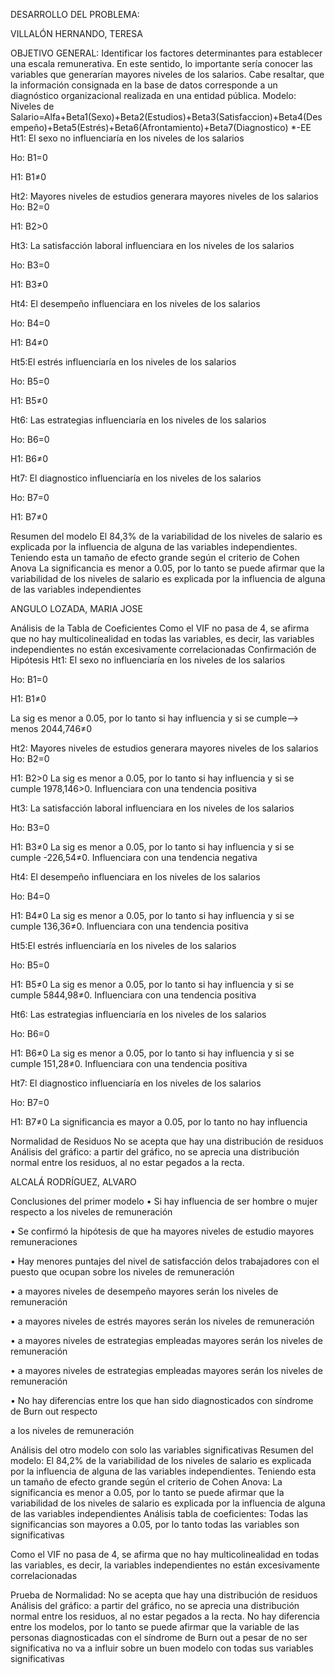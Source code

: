 DESARROLLO DEL PROBLEMA: 

VILLALÓN HERNANDO, TERESA

OBJETIVO GENERAL: Identificar los factores determinantes para establecer una escala remunerativa. En este sentido, lo importante sería conocer las variables que generarían mayores niveles de los salarios. Cabe resaltar, que la información consignada en la base de datos corresponde a un diagnóstico organizacional realizada en una entidad pública.
Modelo:
Niveles de Salario=Alfa+Beta1(Sexo)+Beta2(Estudios)+Beta3(Satisfaccion)+Beta4(Desempeño)+Beta5(Estrés)+Beta6(Afrontamiento)+Beta7(Diagnostico) *-EE
Ht1: El sexo no influenciaría en los niveles de los salarios

Ho: B1=0

H1: B1≠0

Ht2: Mayores niveles de estudios generara mayores niveles de los salarios
Ho: B2=0

H1: B2>0

Ht3: La satisfacción laboral influenciara en los niveles de los salarios

Ho: B3=0

H1: B3≠0

Ht4: El desempeño influenciara en los niveles de los salarios

Ho: B4=0

H1: B4≠0

Ht5:El estrés influenciaría en los niveles de los salarios

Ho: B5=0

H1: B5≠0

Ht6: Las estrategias influenciaría en los niveles de los salarios

Ho: B6=0

H1: B6≠0

Ht7: El diagnostico influenciaría en los niveles de los salarios

Ho: B7=0

H1: B7≠0

Resumen del modelo 
El 84,3% de la variabilidad de los niveles de salario es explicada por la influencia de alguna de las variables independientes. Teniendo esta un tamaño de efecto grande según el criterio de Cohen
Anova 
La significancia es menor a 0.05, por lo tanto se puede afirmar que la variabilidad de los niveles de salario es explicada por la influencia de alguna de las variables independientes


ANGULO LOZADA, MARIA JOSE

Análisis de la Tabla de Coeficientes 
Como el VIF no pasa de 4, se afirma que no hay multicolinealidad en todas las variables, es decir, las variables independientes no están excesivamente correlacionadas
Confirmación de Hipótesis 
Ht1: El sexo no influenciaría en los niveles de los salarios

Ho: B1=0

H1: B1≠0

La sig es menor a 0.05, por lo tanto si hay influencia y si se cumple--> menos 2044,746≠0

Ht2: Mayores niveles de estudios generara mayores niveles de los salarios
Ho: B2=0

H1: B2>0
La sig es menor a 0.05, por lo tanto si hay influencia y si se cumple 1978,146>0. Influenciara con una tendencia positiva

Ht3: La satisfacción laboral influenciara en los niveles de los salarios

Ho: B3=0

H1: B3≠0
La sig es menor a 0.05, por lo tanto si hay influencia y si se cumple -226,54≠0. Influenciara con una tendencia negativa

Ht4: El desempeño influenciara en los niveles de los salarios

Ho: B4=0

H1: B4≠0
La sig es menor a 0.05, por lo tanto si hay influencia y si se cumple 136,36≠0. Influenciara con una tendencia positiva

Ht5:El estrés influenciaría en los niveles de los salarios

Ho: B5=0

H1: B5≠0
La sig es menor a 0.05, por lo tanto si hay influencia y si se cumple 5844,98≠0. Influenciara con una tendencia positiva

Ht6: Las estrategias influenciaría en los niveles de los salarios

Ho: B6=0

H1: B6≠0
La sig es menor a 0.05, por lo tanto si hay influencia y si se cumple 151,28≠0. Influenciara con una tendencia positiva

Ht7: El diagnostico influenciaría en los niveles de los salarios

Ho: B7=0

H1: B7≠0
La significancia es mayor a 0.05, por lo tanto no hay influencia

Normalidad de Residuos
No se acepta que hay una distribución de residuos
Análisis del gráfico: a partir del gráfico, no se aprecia una distribución normal entre los residuos, al no estar pegados a la recta.

	
ALCALÁ RODRÍGUEZ, ALVARO

Conclusiones del primer modelo
• Si hay influencia de ser hombre o mujer respecto a los niveles de remuneración

• Se confirmó la hipótesis de que ha mayores niveles de estudio mayores remuneraciones

• Hay menores puntajes del nivel de satisfacción delos trabajadores con el puesto que ocupan 
sobre los niveles de remuneración

• a mayores niveles de desempeño mayores serán los niveles de remuneración

• a mayores niveles de estrés mayores serán los niveles de remuneración

• a mayores niveles de estrategias empleadas mayores serán los niveles de remuneración

• a mayores niveles de estrategias empleadas mayores serán los niveles de remuneración

• No hay diferencias entre los que han sido diagnosticados con síndrome de Burn out respecto

a los niveles de remuneración

Análisis del otro modelo con solo las variables significativas
Resumen del modelo: El 84,2% de la variabilidad de los niveles de salario es explicada por la influencia de alguna de las variables independientes. Teniendo esta un tamaño de efecto grande según el criterio de Cohen
Anova: La significancia es menor a 0.05, por lo tanto se puede afirmar que la variabilidad de los niveles de salario es explicada por la influencia de alguna de las variables independientes
Análisis tabla de coeficientes: 
Todas las significancias son mayores a 0.05, por lo tanto todas las variables son significativas

Como el VIF no pasa de 4, se afirma que no hay multicolinealidad en todas las variables, 
es decir, la variables independientes no están excesivamente correlacionadas

Prueba de Normalidad: No se acepta que hay una distribución de residuos
Análisis del gráfico: a partir del gráfico, no se aprecia una distribución normal entre los residuos, al no estar pegados a la recta.
No hay diferencia entre los modelos, por lo tanto se puede afirmar que la variable de las personas diagnosticadas con el síndrome de Burn out a pesar de no ser significativa no va a influir sobre un buen modelo con todas sus variables significativas

